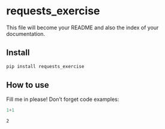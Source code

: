 # requests_exercise


<!-- WARNING: THIS FILE WAS AUTOGENERATED! DO NOT EDIT! -->

This file will become your README and also the index of your
documentation.

## Install

``` sh
pip install requests_exercise
```

## How to use

Fill me in please! Don’t forget code examples:

``` python
1+1
```

    2
